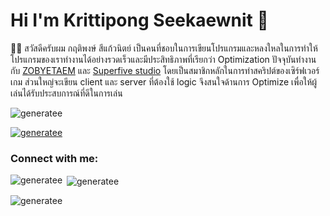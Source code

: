 # Hi I'm Krittipong Seekaewnit 👋

🙋‍♂️ สวัสดีครับผม กฤติพงษ์ สีแก้วนิตย์ เป็นคนที่ชอบในการเขียนโปรแกรมและหลงใหลในการทำให้โปรแกรมของเราทำงานได้อย่างรวดเร็วและมีประสิทธิภาพที่เรียกว่า Optimization ปัจจุบันทำงานกับ [ZOBYETAEM](https://github.com/ZOBYETEAM) และ [Superfive studio](https://github.com/SuperfiveStudio) โดยเป็นสมาชิกหลักในการทำสคริปต์ของเซิร์ฟเวอร์เกม ส่วนใหญ่จะเขียน client และ server ที่ต้องใช้ logic จึงสนใจด้านการ Optimize เพื่อให้ผู้เล่นได้รับประสบการณ์ที่ดีในการเล่น

<p align="left"> <img src="https://komarev.com/ghpvc/?username=generatee&label=Profile%20views&color=0e75b6&style=flat" alt="generatee" /> </p>

<p align="left"> <a href="https://github.com/ryo-ma/github-profile-trophy"><img src="https://github-profile-trophy.vercel.app/?username=generatee" alt="generatee" /></a> </p>

<h3 align="left">Connect with me:</h3>
<p align="left">
</p>

<p><img align="left" src="https://github-readme-stats.vercel.app/api/top-langs?username=generatee&show_icons=true&locale=en&layout=compact" alt="generatee" /></p>

<p>&nbsp;<img align="center" src="https://github-readme-stats.vercel.app/api?username=generatee&show_icons=true&locale=en" alt="generatee" /></p>

<p><img align="center" src="https://github-readme-streak-stats.herokuapp.com/?user=generatee&" alt="generatee" /></p>

<!--
**Generatee/Generatee** is a ✨ _special_ ✨ repository because its `README.md` (this file) appears on your GitHub profile.

Here are some ideas to get you started:

- 🔭 I’m currently working on ...
- 🌱 I’m currently learning ...
- 👯 I’m looking to collaborate on ...
- 🤔 I’m looking for help with ...
- 💬 Ask me about ...
- 📫 How to reach me: ...
- 😄 Pronouns: ...
- ⚡ Fun fact: ...
-->

